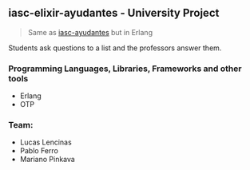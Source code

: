 ## iasc-elixir-ayudantes - University Project
> Same as [iasc-ayudantes](https://github.com/lucaslencinas/iasc-ayudantes) but in Erlang

Students ask questions to a list and the professors answer them.

### Programming Languages, Libraries, Frameworks and other tools
 
 - Erlang
 - OTP
 

### Team:
- Lucas Lencinas
- Pablo Ferro
- Mariano Pinkava

